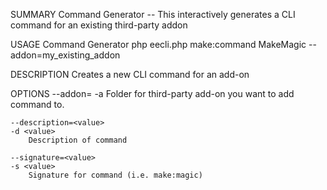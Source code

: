 SUMMARY
    Command Generator -- This interactively generates a CLI command for an existing third-party addon

USAGE
    Command Generator php eecli.php make:command MakeMagic --addon=my_existing_addon

DESCRIPTION
    Creates a new CLI command for an add-on

OPTIONS
    --addon=<value>
    -a <value>
        Folder for third-party add-on you want to add command to.

    --description=<value>
    -d <value>
        Description of command

    --signature=<value>
    -s <value>
        Signature for command (i.e. make:magic)

